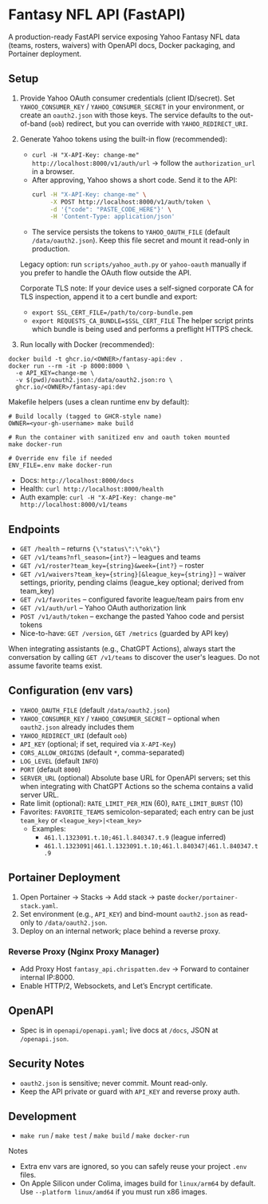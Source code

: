 # Fantasy NFL API (FastAPI)

A production-ready FastAPI service exposing Yahoo Fantasy NFL data (teams, rosters, waivers) with OpenAPI docs, Docker packaging, and Portainer deployment.

## Setup

1. Provide Yahoo OAuth consumer credentials (client ID/secret). Set `YAHOO_CONSUMER_KEY` / `YAHOO_CONSUMER_SECRET` in your environment, or create an `oauth2.json` with those keys. The service defaults to the out-of-band (`oob`) redirect, but you can override with `YAHOO_REDIRECT_URI`.

2. Generate Yahoo tokens using the built-in flow (recommended):
   - `curl -H "X-API-Key: change-me" http://localhost:8000/v1/auth/url` → follow the `authorization_url` in a browser.
   - After approving, Yahoo shows a short code. Send it to the API:
     ```bash
     curl -H "X-API-Key: change-me" \
          -X POST http://localhost:8000/v1/auth/token \
          -d '{"code": "PASTE_CODE_HERE"}' \
          -H 'Content-Type: application/json'
     ```
   - The service persists the tokens to `YAHOO_OAUTH_FILE` (default `/data/oauth2.json`). Keep this file secret and mount it read-only in production.

   Legacy option: run `scripts/yahoo_auth.py` or `yahoo-oauth` manually if you prefer to handle the OAuth flow outside the API.

   Corporate TLS note: If your device uses a self-signed corporate CA for TLS inspection, append it to a cert bundle and export:
   - `export SSL_CERT_FILE=/path/to/corp-bundle.pem`
   - `export REQUESTS_CA_BUNDLE=$SSL_CERT_FILE`
   The helper script prints which bundle is being used and performs a preflight HTTPS check.

3. Run locally with Docker (recommended):
```
docker build -t ghcr.io/<OWNER>/fantasy-api:dev .
docker run --rm -it -p 8000:8000 \
  -e API_KEY=change-me \
  -v $(pwd)/oauth2.json:/data/oauth2.json:ro \
  ghcr.io/<OWNER>/fantasy-api:dev
```

Makefile helpers (uses a clean runtime env by default):
```
# Build locally (tagged to GHCR-style name)
OWNER=<your-gh-username> make build

# Run the container with sanitized env and oauth token mounted
make docker-run

# Override env file if needed
ENV_FILE=.env make docker-run
```

- Docs: `http://localhost:8000/docs`
- Health: `curl http://localhost:8000/health`
- Auth example: `curl -H "X-API-Key: change-me" http://localhost:8000/v1/teams`

## Endpoints
- `GET /health` – returns `{\"status\":\"ok\"}`
- `GET /v1/teams?nfl_season={int?}` – leagues and teams
- `GET /v1/roster?team_key={string}&week={int?}` – roster
- `GET /v1/waivers?team_key={string}[&league_key={string}]` – waiver settings, priority, pending claims (league_key optional; derived from team_key)
- `GET /v1/favorites` – configured favorite league/team pairs from env
- `GET /v1/auth/url` – Yahoo OAuth authorization link
- `POST /v1/auth/token` – exchange the pasted Yahoo code and persist tokens
- Nice-to-have: `GET /version`, `GET /metrics` (guarded by API key)

When integrating assistants (e.g., ChatGPT Actions), always start the conversation by calling
`GET /v1/teams` to discover the user's leagues. Do not assume favorite teams exist.

## Configuration (env vars)
- `YAHOO_OAUTH_FILE` (default `/data/oauth2.json`)
- `YAHOO_CONSUMER_KEY` / `YAHOO_CONSUMER_SECRET` – optional when `oauth2.json` already includes them
- `YAHOO_REDIRECT_URI` (default `oob`)
- `API_KEY` (optional; if set, required via `X-API-Key`)
- `CORS_ALLOW_ORIGINS` (default `*`, comma-separated)
- `LOG_LEVEL` (default `INFO`)
- `PORT` (default `8000`)
- `SERVER_URL` (optional) Absolute base URL for OpenAPI servers; set this when integrating with ChatGPT Actions so the schema contains a valid server URL.
- Rate limit (optional): `RATE_LIMIT_PER_MIN` (60), `RATE_LIMIT_BURST` (10)
- Favorites: `FAVORITE_TEAMS` semicolon-separated; each entry can be just `team_key` or `<league_key>|<team_key>`
  - Examples:
    - `461.l.1323091.t.10;461.l.840347.t.9` (league inferred)
    - `461.l.1323091|461.l.1323091.t.10;461.l.840347|461.l.840347.t.9`

## Portainer Deployment
1. Open Portainer → Stacks → Add stack → paste `docker/portainer-stack.yaml`.
2. Set environment (e.g., `API_KEY`) and bind-mount `oauth2.json` as read-only to `/data/oauth2.json`.
3. Deploy on an internal network; place behind a reverse proxy.

### Reverse Proxy (Nginx Proxy Manager)
- Add Proxy Host `fantasy_api.chrispatten.dev` → Forward to container internal IP:8000.
- Enable HTTP/2, Websockets, and Let’s Encrypt certificate.

## OpenAPI
- Spec is in `openapi/openapi.yaml`; live docs at `/docs`, JSON at `/openapi.json`.

## Security Notes
- `oauth2.json` is sensitive; never commit. Mount read-only.
- Keep the API private or guard with `API_KEY` and reverse proxy auth.

## Development
- `make run` / `make test` / `make build` / `make docker-run`

Notes
- Extra env vars are ignored, so you can safely reuse your project `.env` files.
- On Apple Silicon under Colima, images build for `linux/arm64` by default. Use `--platform linux/amd64` if you must run x86 images.
